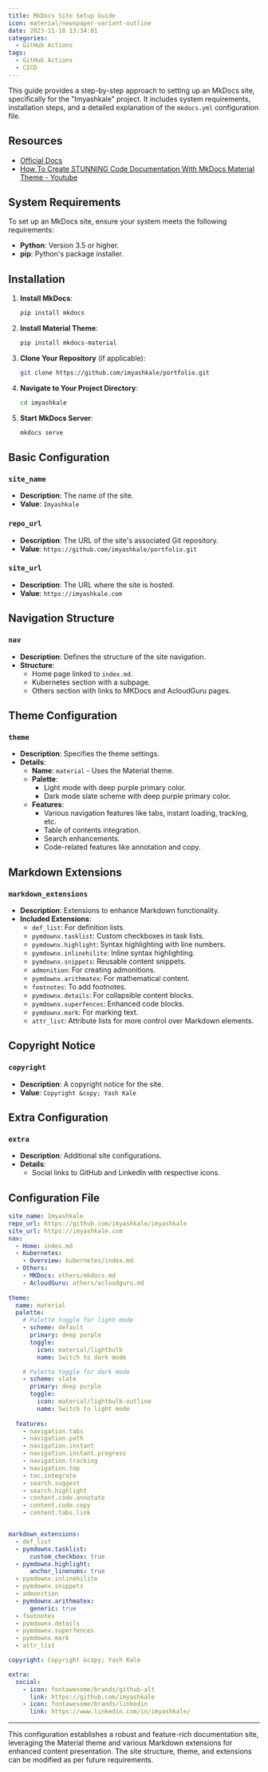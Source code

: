 ```yaml
---
title: MkDocs Site Setup Guide
icon: material/newspaper-variant-outline
date: 2023-11-18 13:34:01
categories:
  - GitHub Actions
tags:
  - GitHub Actions
  - CICD
---
```


This guide provides a step-by-step approach to setting up an MkDocs site, specifically for the "Imyashkale" project. It includes system requirements, installation steps, and a detailed explanation of the `mkdocs.yml` configuration file.

## Resources

- [Official Docs](https://squidfunk.github.io/mkdocs-material/setup/)
- [How To Create STUNNING Code Documentation With MkDocs Material Theme - Youtube](https://youtu.be/Q-YA_dA8C20?si=ykJKZsdocX3K6Ndr)

## System Requirements

To set up an MkDocs site, ensure your system meets the following requirements:

- **Python**: Version 3.5 or higher.
- **pip**: Python's package installer.

## Installation

1. **Install MkDocs**:

   ```bash
   pip install mkdocs
   ```
2. **Install Material Theme**:

   ```bash
   pip install mkdocs-material
   ```
3. **Clone Your Repository** (if applicable):

   ```bash
   git clone https://github.com/imyashkale/portfolio.git
   ```
4. **Navigate to Your Project Directory**:

   ```bash
   cd imyashkale
   ```
5. **Start MkDocs Server**:

   ```bash
   mkdocs serve
   ```

## Basic Configuration

### `site_name`

- **Description**: The name of the site.
- **Value**: `Imyashkale`

### `repo_url`

- **Description**: The URL of the site's associated Git repository.
- **Value**: `https://github.com/imyashkale/portfolio.git`

### `site_url`

- **Description**: The URL where the site is hosted.
- **Value**: `https://imyashkale.com`

## Navigation Structure

### `nav`

- **Description**: Defines the structure of the site navigation.
- **Structure**:
  - Home page linked to `index.md`.
  - Kubernetes section with a subpage.
  - Others section with links to MKDocs and AcloudGuru pages.

## Theme Configuration

### `theme`

- **Description**: Specifies the theme settings.
- **Details**:
  - **Name**: `material` - Uses the Material theme.
  - **Palette**:
    - Light mode with deep purple primary color.
    - Dark mode slate scheme with deep purple primary color.
  - **Features**:
    - Various navigation features like tabs, instant loading, tracking, etc.
    - Table of contents integration.
    - Search enhancements.
    - Code-related features like annotation and copy.

## Markdown Extensions

### `markdown_extensions`

- **Description**: Extensions to enhance Markdown functionality.
- **Included Extensions**:
  - `def_list`: For definition lists.
  - `pymdownx.tasklist`: Custom checkboxes in task lists.
  - `pymdownx.highlight`: Syntax highlighting with line numbers.
  - `pymdownx.inlinehilite`: Inline syntax highlighting.
  - `pymdownx.snippets`: Reusable content snippets.
  - `admonition`: For creating admonitions.
  - `pymdownx.arithmatex`: For mathematical content.
  - `footnotes`: To add footnotes.
  - `pymdownx.details`: For collapsible content blocks.
  - `pymdownx.superfences`: Enhanced code blocks.
  - `pymdownx.mark`: For marking text.
  - `attr_list`: Attribute lists for more control over Markdown elements.

## Copyright Notice

### `copyright`

- **Description**: A copyright notice for the site.
- **Value**: `Copyright &copy; Yash Kale`

## Extra Configuration

### `extra`

- **Description**: Additional site configurations.
- **Details**:
  - Social links to GitHub and LinkedIn with respective icons.

## Configuration File

```yaml
site_name: Imyashkale
repo_url: https://github.com/imyashkale/imyashkale
site_url: https://imyashkale.com
nav:
  - Home: index.md
  - Kubernetes:
    - Overview: kubernetes/index.md
  - Others:
    - MKDocs: others/mkdocs.md
    - AcloudGuru: others/acloudguru.md
    
theme:
  name: material
  palette: 
    # Palette toggle for light mode
    - scheme: default
      primary: deep purple
      toggle:
        icon: material/lightbulb
        name: Switch to dark mode

    # Palette toggle for dark mode
    - scheme: slate
      primary: deep purple
      toggle:
        icon: material/lightbulb-outline
        name: Switch to light mode
  
  features:
    - navigation.tabs
    - navigation.path
    - navigation.instant
    - navigation.instant.progress
    - navigation.tracking
    - navigation.top
    - toc.integrate
    - search.suggest
    - search.highlight
    - content.code.annotate
    - content.code.copy
    - content.tabs.link


markdown_extensions:
  - def_list
  - pymdownx.tasklist:
      custom_checkbox: true
  - pymdownx.highlight:
      anchor_linenums: true
  - pymdownx.inlinehilite
  - pymdownx.snippets
  - admonition
  - pymdownx.arithmatex:
      generic: true
  - footnotes
  - pymdownx.details
  - pymdownx.superfences
  - pymdownx.mark
  - attr_list

copyright: Copyright &copy; Yash Kale

extra:
  social:
    - icon: fontawesome/brands/github-alt
      link: https://github.com/imyashkale
    - icon: fontawesome/brands/linkedin
      link: https://www.linkedin.com/in/imyashkale/
```

---

This configuration establishes a robust and feature-rich documentation site, leveraging the Material theme and various Markdown extensions for enhanced content presentation. The site structure, theme, and extensions can be modified as per future requirements.
